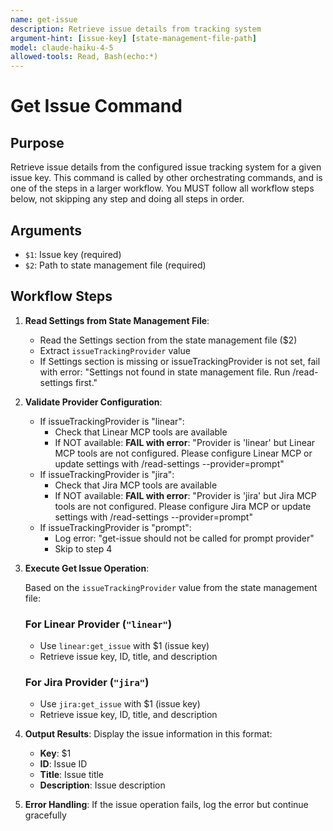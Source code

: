 ```yaml
---
name: get-issue
description: Retrieve issue details from tracking system
argument-hint: [issue-key] [state-management-file-path]
model: claude-haiku-4-5
allowed-tools: Read, Bash(echo:*)
---
```


# Get Issue Command

## Purpose

Retrieve issue details from the configured issue tracking system for a given issue key.
This command is called by other orchestrating commands, and is one of the steps in a larger workflow.
You MUST follow all workflow steps below, not skipping any step and doing all steps in order.

## Arguments

- `$1`: Issue key (required)
- `$2`: Path to state management file (required)

## Workflow Steps

1. **Read Settings from State Management File**:
   - Read the Settings section from the state management file ($2)
   - Extract `issueTrackingProvider` value
   - If Settings section is missing or issueTrackingProvider is not set, fail with error: "Settings not found in state management file. Run /read-settings first."

2. **Validate Provider Configuration**:
   - If issueTrackingProvider is "linear":
     - Check that Linear MCP tools are available
     - If NOT available: **FAIL with error**: "Provider is 'linear' but Linear MCP tools are not configured. Please configure Linear MCP or update settings with /read-settings --provider=prompt"
   - If issueTrackingProvider is "jira":
     - Check that Jira MCP tools are available
     - If NOT available: **FAIL with error**: "Provider is 'jira' but Jira MCP tools are not configured. Please configure Jira MCP or update settings with /read-settings --provider=prompt"
   - If issueTrackingProvider is "prompt":
     - Log error: "get-issue should not be called for prompt provider"
     - Skip to step 4

3. **Execute Get Issue Operation**:

   Based on the `issueTrackingProvider` value from the state management file:

   ### For Linear Provider (`"linear"`)

   - Use `linear:get_issue` with $1 (issue key)
   - Retrieve issue key, ID, title, and description

   ### For Jira Provider (`"jira"`)

   - Use `jira:get_issue` with $1 (issue key)
   - Retrieve issue key, ID, title, and description

4. **Output Results**: Display the issue information in this format:
   - **Key**: $1
   - **ID**: Issue ID
   - **Title**: Issue title
   - **Description**: Issue description

5. **Error Handling**: If the issue operation fails, log the error but continue gracefully
